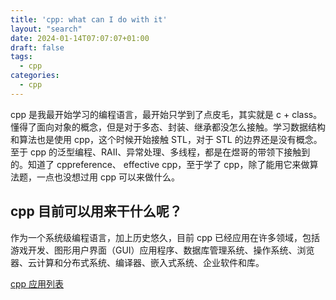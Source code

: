 ```yaml
---
title: 'cpp: what can I do with it'
layout: "search"
date: 2024-01-14T07:07:07+01:00
draft: false
tags: 
  - cpp
categories:
  - cpp
---
```


cpp 是我最开始学习的编程语言，最开始只学到了点皮毛，其实就是 c + class。懂得了面向对象的概念，但是对于多态、封装、继承都没怎么接触。学习数据结构和算法也是使用 cpp，这个时候开始接触 STL，对于 STL 的边界还是没有概念。至于 cpp 的泛型编程、RAII、异常处理、多线程，都是在煜哥的带领下接触到的。知道了 cppreference、 effective cpp，至于学了 cpp，除了能用它来做算法题，一点也没想过用 cpp 可以来做什么。

## cpp 目前可以用来干什么呢？

作为一个系统级编程语言，加上历史悠久，目前 cpp 已经应用在许多领域，包括游戏开发、图形用户界面（GUI）应用程序、数据库管理系统、操作系统、浏览器、云计算和分布式系统、编译器、嵌入式系统、企业软件和库。

[cpp 应用列表](/posts/cpp/application/)


